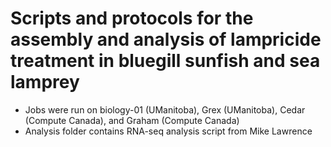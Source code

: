 # Scripts and protocols for the assembly and analysis of lampricide treatment in bluegill sunfish and sea lamprey
- Jobs were run on biology-01 (UManitoba), Grex (UManitoba), Cedar (Compute Canada), and Graham (Compute Canada)
- Analysis folder contains RNA-seq analysis script from Mike Lawrence
